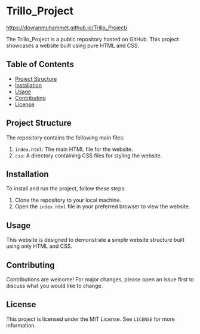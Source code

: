 # Trillo_Project
https://dovranmuhammet.github.io/Trillo_Project/

The Trillo_Project is a public repository hosted on GitHub. This project showcases a website built using pure HTML and CSS.

## Table of Contents

- [Project Structure](#project-structure)
- [Installation](#installation)
- [Usage](#usage)
- [Contributing](#contributing)
- [License](#license)

## Project Structure

The repository contains the following main files:

1. `index.html`: The main HTML file for the website.
2. `css`: A directory containing CSS files for styling the website.

## Installation

To install and run the project, follow these steps:

1. Clone the repository to your local machine.
2. Open the `index.html` file in your preferred browser to view the website.

## Usage

This website is designed to demonstrate a simple website structure built using only HTML and CSS.

## Contributing

Contributions are welcome! For major changes, please open an issue first to discuss what you would like to change.

## License

This project is licensed under the MIT License. See `LICENSE` for more information.
